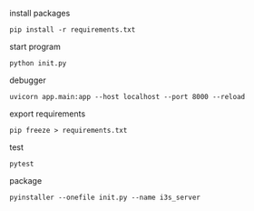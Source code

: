 install packages

```
pip install -r requirements.txt
```

start program

```
python init.py
```

debugger

```
uvicorn app.main:app --host localhost --port 8000 --reload
```

export requirements

```
pip freeze > requirements.txt
```

test

```
pytest
```

package

```
pyinstaller --onefile init.py --name i3s_server
```
